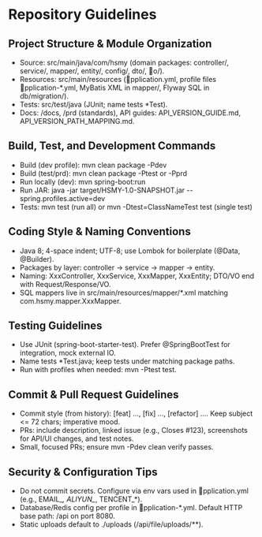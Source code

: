 ﻿# Repository Guidelines

## Project Structure & Module Organization
- Source: src/main/java/com/hsmy (domain packages: controller/, service/, mapper/, entity/, config/, dto/, o/).
- Resources: src/main/resources (pplication.yml, profile files pplication-*.yml, MyBatis XML in mapper/, Flyway SQL in db/migration/).
- Tests: src/test/java (JUnit; name tests *Test).
- Docs: /docs, /prd (standards), API guides: API_VERSION_GUIDE.md, API_VERSION_PATH_MAPPING.md.

## Build, Test, and Development Commands
- Build (dev profile): mvn clean package -Pdev
- Build (test/prd): mvn clean package -Ptest or -Pprd
- Run locally (dev): mvn spring-boot:run
- Run JAR: java -jar target/HSMY-1.0-SNAPSHOT.jar --spring.profiles.active=dev
- Tests: mvn test (run all) or mvn -Dtest=ClassNameTest test (single test)

## Coding Style & Naming Conventions
- Java 8; 4-space indent; UTF-8; use Lombok for boilerplate (@Data, @Builder).
- Packages by layer: controller -> service -> mapper -> entity.
- Naming: XxxController, XxxService, XxxMapper, XxxEntity; DTO/VO end with Request/Response/VO.
- SQL mappers live in src/main/resources/mapper/*.xml matching com.hsmy.mapper.XxxMapper.

## Testing Guidelines
- Use JUnit (spring-boot-starter-test). Prefer @SpringBootTest for integration, mock external IO.
- Name tests *Test.java; keep tests under matching package paths.
- Run with profiles when needed: mvn -Ptest test.

## Commit & Pull Request Guidelines
- Commit style (from history): [feat] ..., [fix] ..., [refactor] .... Keep subject <= 72 chars; imperative mood.
- PRs: include description, linked issue (e.g., Closes #123), screenshots for API/UI changes, and test notes.
- Small, focused PRs; ensure mvn -Pdev clean verify passes.

## Security & Configuration Tips
- Do not commit secrets. Configure via env vars used in pplication.yml (e.g., EMAIL_*, ALIYUN_*, TENCENT_*).
- Database/Redis config per profile in pplication-*.yml. Default HTTP base path: /api on port 8080.
- Static uploads default to ./uploads (/api/file/uploads/**).
